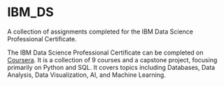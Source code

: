 # IBM_DS
A collection of assignments completed for the IBM Data Science Professional Certificate.   

The IBM Data Science Professional Certificate can be completed on [Coursera](https://www.coursera.org/professional-certificates/ibm-data-science?). It is a collection of 9 courses and a capstone project, focusing primarily on Python and SQL. It covers topics including Databases, Data Analysis, Data Visualization, AI, and Machine Learning. 
